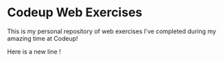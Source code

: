 # Codeup Web Exercises 
This is my personal repository of web exercises
 I've completed during my amazing time at Codeup!

 Here is a new line ! 